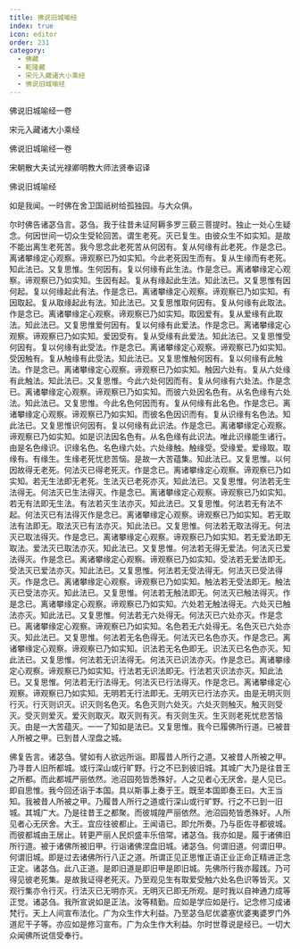 ```yaml
---
title: 佛说旧城喻经
index: true
icon: editor
order: 231
category:
  - 佛藏
  - 乾隆藏
  - 宋元入藏诸大小乘经
  - 佛说旧城喻经
---
```


佛说旧城喻经一卷  

宋元入藏诸大小乘经  

佛说旧城喻经一卷  

宋朝散大夫试光禄卿明教大师法贤奉诏译  

佛说旧城喻经  

如是我闻。一时佛在舍卫国祇树给孤独园。与大众俱。  

尔时佛告诸苾刍言。苾刍。我于往昔未证阿耨多罗三藐三菩提时。独止一处心生疑念。何因世间一切众生受轮回苦。谓生老死。灭已复生。由彼众生不如实知。是故不能出离生老死苦。我今思念此老死苦从何因有。复从何缘有此老死。作是念已。离诸攀缘定心观察。谛观察已乃如实知。今此老死因生而有。复从生缘而有老死。知此法已。又复思惟。生何因有。复以何缘有此生法。作是念已。离诸攀缘定心观察。谛观察已乃如实知。生因有起。复从有缘起此生法。知此法已。又复思惟有因何起。复以何缘起此有法。作是念已。离诸攀缘定心观察。谛观察已乃如实知。有因取起。复从取缘起此有法。知此法已。又复思惟取何因有。复从何缘有此取法。作是念已。离诸攀缘定心观察。谛观察已乃如实知。取因爱有。复从爱缘有此取法。知此法已。又复思惟爱何因有。复以何缘有此爱法。作是念已。离诸攀缘定心观察。谛观察已乃如实知。爱因受有。复从受缘有此爱法。知此法已。又复思惟受何因有。复以何缘有此受法。作是念已。离诸攀缘定心观察。谛观察已乃如实知。受因触有。复从触缘有此受法。知此法已。又复思惟触何因有。复以何缘有此触法。作是念已。离诸攀缘定心观察。谛观察已乃如实知。触因六处有。复从六处缘有此触法。知此法已。又复思惟。今此六处何因而有。复从何缘有六处法。作是念已。离诸攀缘定心观察。谛观察已乃如实知。而彼六处因名色有。从名色缘有六处法。知此法已。又复思惟。今此名色何因而有。复从何缘有此名色。作是念已。离诸攀缘定心观察。谛观察已乃如实知。而彼名色因识而有。复从识缘有名色法。知此法已。又复思惟识何因有。复以何缘有此识法。作是念已。离诸攀缘定心观察。谛观察已乃如实知。如是识法因名色有。从名色缘有此识法。唯此识缘能生诸行。由是名色缘识。识缘名色。名色缘六处。六处缘触。触缘受。受缘爱。爱缘取。取缘有。有缘生。生缘老死忧悲苦恼。是故一大苦蕴集。知此法已。又复思惟。以何因故得无老死。何法灭已得老死灭。作是念已。离诸攀缘定心观察。谛观察已乃如实知。若无生法即无老死。生法灭已老死亦灭。知此法已。又复思惟。何法若无生法得无。何法灭已生法得灭。作是念已。离诸攀缘定心观察。谛观察已乃如实知。若无有法即无生法。有法若灭生法亦灭。知此法已。又复思惟。何法若无有法不起。何法灭已有法得灭作是念已。离诸攀缘定心观察。谛观察已乃如实知。若无取法有法即无。取法灭已有法亦灭。知此法已。又复思惟。何法若无取法得无。何法灭已取法得灭。作是念已。离诸攀缘定心观察。谛观察已乃如实知。若无爱法即无取法。爱法灭已取法亦灭。知此法已。又复思惟。何法若无得无爱法。何法灭已爱法得灭。作是念已。离诸攀缘定心观察。谛观察已乃如实知。受法若无爱法即无。受法灭已爱法亦灭。知此法已。又复思惟。何法若无受法得无。何法灭已受法得灭。作是念已。离诸攀缘定心观察。谛观察已乃如实知。触法若无受法即无。触法灭已受法亦灭。知此法已。又复思惟。何法若无触法即无。何法灭已触法得灭。作是念已。离诸攀缘定心观察。谛观察已乃如实知。六处若无触法得无。六处灭已触法亦灭。知此法已。又复思惟。何法若无六处得无。何法灭已六处亦灭。作是念已。离诸攀缘定心观察。谛观察已乃如实知。名色若无六处得无。名色灭已六处亦灭。知此法已。又复思惟。何法若无名色得无。何法灭已名色亦灭。作是念已。离诸攀缘定心观察。谛观察已乃如实知。识法若无名色即无。识法灭已名色亦灭。知此法已。又复思惟。何法若无识法得无。何法灭已识法亦灭。作是念已。离诸攀缘定心观察。谛观察已乃如实知。行法若无识法即无。行法若灭识法亦灭。知此法已。又复思惟。何法若无行法得无。何法灭已行法得灭。作是念已。离诸攀缘定心观察。谛观察已乃如实知。无明若无行法即无。无明灭已行法亦灭。由是无明灭则行灭。行灭则识灭。识灭则名色灭。名色灭则六处灭。六处灭则触灭。触灭则受灭。受灭则爱灭。爱灭则取灭。取灭则有灭。有灭则生灭。生灭则老死忧悲苦恼灭。由是一大苦蕴灭。一一了知如是法已。又复思惟。我今已履佛所行道。已被昔人所被之甲。已到昔人涅盘之城。  

佛复告言。诸苾刍。譬如有人欲远所诣。即履昔人所行之道。又被昔人所被之甲。乃寻昔人旧所都城。或行深山或行旷野。行之不已到彼旧城。其城广大乃是往昔王之所都。而此都城严丽依然。池沼园苑皆悉殊好。人之见者心无厌舍。是人见已。即自思惟。我今回还诣于本国。具以斯事上奏于王。既至本国即奏王曰。大王当知。我被昔人所被之甲。乃履昔人所行之道或行深山或行旷野。行之不已到一旧城。其城广大。乃是往昔王之都聚。而彼城隍严丽依然。池沼园苑皆悉殊好。人所见者心无厌舍。大王。宜应往彼都止。王闻语已。即允所奏。乃与臣佐寻都彼城。而彼都城由王居止。转更严丽人民炽盛丰乐倍常。诸苾刍。我亦如是。履于诸佛旧所行道。被于诸佛所被旧甲。行诣诸佛涅盘旧城。诸苾刍。何谓旧道。何谓旧甲。何谓旧城。即是过去诸佛所行八正之道。所谓正见正思惟正语正业正命正精进正念正定。诸苾刍。此八正道。是即旧道是即旧甲是即旧城。先佛所行我亦履践。乃可得见彼老死集。是故我证得老死灭。乃至观见生有取爱受触六处名色识等皆灭。又观行集亦令行灭。行法灭已无明亦灭。无明灭已即无所观。是时我以自神通力成等正觉。诸苾刍。我所宣说如是正法。汝等精勤。应如是学应如是行。记念修习成诸梵行。天上人间宣布法化。广为众生作大利益。乃至苾刍尼优婆塞优婆夷婆罗门外道尼干子等。亦应如是修习宣布。广为众生作大利益。尔时世尊说是经已。一切大众闻佛所说信受奉行。  
